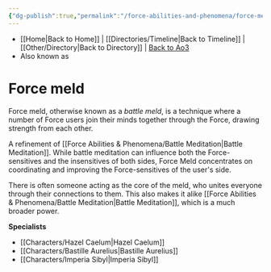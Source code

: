 ```yaml
---
{"dg-publish":true,"permalink":"/force-abilities-and-phenomena/force-meld/","tags":["light","offense","sense","forcepower"]}
---
```


- [[Home\|Back to Home]] | [[Directories/Timeline\|Back to Timeline]] | [[Other/Directory\|Back to Directory]] | [Back to Ao3](https://archiveofourown.org/works/19334440/chapters/45992584)
- Also known as 

# Force meld
Force meld, otherwise known as a *battle meld*, is a technique where a number of Force users join their minds together through the Force, drawing strength from each other. 

A refinement of [[Force Abilities & Phenomena/Battle Meditation\|Battle Meditation]]. While battle meditation can influence both the Force-sensitives and the insensitives of both sides, Force Meld concentrates on coordinating and improving the Force-sensitives of the user's side.

There is often someone acting as the core of the meld, who unites everyone through their connections to them. This also makes it alike [[Force Abilities & Phenomena/Battle Meditation\|Battle Meditation]], which is a much broader power.

**Specialists**
- [[Characters/Hazel Caelum\|Hazel Caelum]]
- [[Characters/Bastille Aurelius\|Bastille Aurelius]]
- [[Characters/Imperia Sibyl\|Imperia Sibyl]]